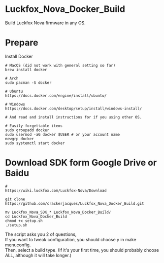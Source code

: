 # Luckfox_Nova_Docker_Build

Build Luckfox Nova firmware in any OS.

# Prepare

Install Docker

```
# MacOS (did not work with general setting so far)
brew install docker

# Arch
sudo pacman -S docker

# Ubuntu
https://docs.docker.com/engine/install/ubuntu/

# Windows
https://docs.docker.com/desktop/setup/install/windows-install/ 

# And read and install instructions for if you using other OS.

# Easily forgettable items
sudo groupadd docker
sudo usermod -aG docker $USER # or your account name
newgrp docker
sudo systemctl start docker
```


# Download SDK form Google Drive or Baidu
```
#
https://wiki.luckfox.com/Luckfox-Nova/Download

git clone https://github.com/crackerjacques/Luckfox_Nova_Docker_Build.git

mv Luckfox_Nova_SDK_* Luckfox_Nova_Docker_Build/
cd Luckfox_Nova_Docker_Build
chmod +x setup.sh
./setup.sh

```

The script asks you 2 of questions,   
If you want to tweak configuration, you should choose y in make menuconfig.  
Then, select a build type.
(If it's your first time, you should probably choose ALL, although it will take longer.)
